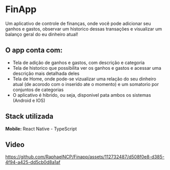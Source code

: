 
# FinApp

Um aplicativo de controle de finanças, onde você pode adicionar seu ganhos e gastos, observar um historico dessas transações e visualizar um balanço geral do eu dinheiro atual!


## O app conta com:

- Tela de adição de ganhos e gastos, com descrição e categoria
- Tela de historico que possibilita ver os ganhos e gastos e acessar uma descrição mais detalhada deles
- Tela de Home, onde pode-se vizualizar uma relação do seu dinheiro atual (de acorodo com o inserido ate o momento) e um somatorio por conjuntos de categorias
- O aplicativo é hibrido, ou seja, disponivel pata ambos os sistemas (Android e IOS)


## Stack utilizada

**Mobile:** React Native - TypeScript

## Video

https://github.com/RaphaelNCP/Finapp/assets/112732487/d508f0e8-d385-4f94-a425-dd5cb0d8a1af

